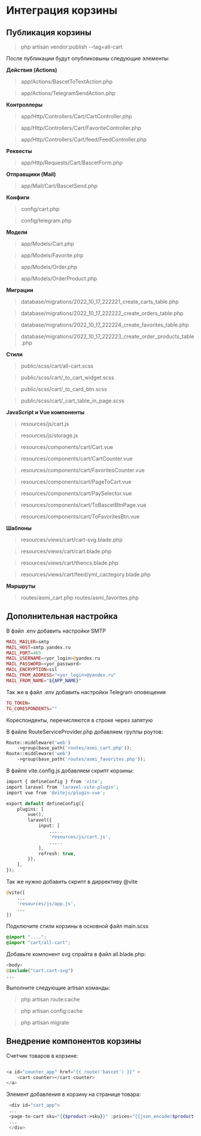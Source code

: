 # Интеграция корзины

## Публикация корзины
>php artisan vendor:publish --tag=all-cart

После публикации будут опубликовыны  следующие элементы:

**Действия (Actions)**
>app/Actions/BascetToTextAction.php

>app/Actions/TelegramSendAction.php

**Контроллеры**
>app/Http/Controllers/Cart/CartController.php

>app/Http/Controllers/Cart/FavoriteController.php

>app/Http/Controllers/Cart/feed/FeedController.php

**Реквесты**
>app/Http/Requests/Cart/BascetForm.php

**Отправщики (Mail)**
>app/Mail/Cart/BascetSend.php

**Конфиги**
>config/cart.php

>config/telegram.php

**Модели**
>app/Models/Cart.php

>app/Models/Favorite.php

>app/Models/Order.php

>app/Models/OrderProduct.php

**Миграции**
>database/migrations/2022_10_17_222221_create_carts_table.php

>database/migrations/2022_10_17_222222_create_orders_table.php

>database/migrations/2022_10_17_222224_create_favorites_table.php

>database/migrations/2022_10_17_222223_create_order_products_table.php

**Стили**
>public/scss/cart/all-cart.scss

>public/scss/cart/_to_cart_widget.scss

>public/scss/cart/_to_card_btn.scss

>public/scss/cart/_cart_table_in_page.scss

**JavaScript и Vue компоненты**
>resources/js/cart.js

>resources/js/storage.js

>resources/components/cart/Cart.vue

>resources/components/cart/CartCounter.vue

>resources/components/cart/FavoritesCounter.vue

>resources/components/cart/PageToCart.vue

>resources/components/cart/PaySelector.vue

>resources/components/cart/ToBascetBtnPage.vue

>resources/components/cart/ToFavoritesBtn.vue

**Шаблоны**
>resources/views/cart/cart-svg.blade.php

>resources/views/cart/cart.blade.php

>resources/views/cart/thencs.blade.php

>resources/views/cart/feed/yml_cactegory.blade.php

**Маршруты**
>routes/asmi_cart.php
>routes/asmi_favorites.php

## Дополнительная настройка

В файл .env  добавить настройки SMTP

```php
MAIL_MAILER=smtp
MAIL_HOST=smtp.yandex.ru
MAIL_PORT=465
MAIL_USERNAME=<yor_login>@yandex.ru
MAIL_PASSWORD=<yor_password>
MAIL_ENCRYPTION=ssl
MAIL_FROM_ADDRESS="<yor_login>@yandex.ru"
MAIL_FROM_NAME="${APP_NAME}"
```

Так же в файл .env  добавить настройки Telegram  оповещения

```php
TG_TOKEN=
TG_CORESPONDENTS=""
```

Кореспонденты, перечисляются в строке через запятую

В файле RouteServiceProvider.php добавляем группы роутов:

```php
Route::middleware('web')
    ->group(base_path('routes/asmi_cart.php'));
Route::middleware('web')
    ->group(base_path('routes/asmi_favorites.php'));
```

В файле vite.config.js добавляем скрипт корзины:

```php
import { defineConfig } from 'vite';
import laravel from 'laravel-vite-plugin';
import vue from '@vitejs/plugin-vue';

export default defineConfig({
    plugins: [
        vue(),
        laravel({
            input: [
                .....
                'resources/js/cart.js',
                .....
            ],
            refresh: true,
        }),
    ],
});
```

Так же нужно добавить скрипт в диррективу @vite

```php
@vite([
    ...
    'resources/js/app.js',
    ...
])
```

Подключите стили корзины в основной файл main.scss

```scss
@import "....";
@import "cart/all-cart";
```

Добавьте компонент svg спрайта в файл all.blade.php:

```php
<body>
@include("cart.cart-svg")
...
```

Выполните следующие artisan команды:

>php artisan route:cache

>php artisan config:cache

>php artisan migrate

## Внедрение компонентов корзины

Счетчик товаров в корзине:

```php

<a id="counter_app" href="{{ route('bascet') }}" >
    <cart-counter></cart-counter>
</a>

```

Элемент добавления в корзину на странице товара:

```php
 <div id="cart_app">
 ...
 <page-to-cart sku="{{$product->sku}}" :prices="{{json_encode($product->product_prices)}}"></page-to-cart>
 ...
 </div>
```
